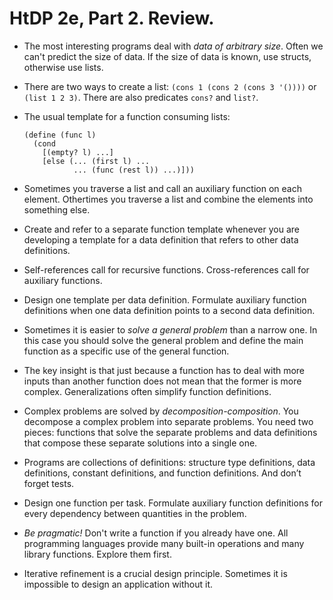 HtDP 2e, Part 2. Review.
========================

* The most interesting programs deal with *data of arbitrary size*.
  Often we can't predict the size of data. If the size of data is known,
  use structs, otherwise use lists.

* There are two ways to create a list: `(cons 1 (cons 2 (cons 3 '())))` or `(list 1 2 3)`.
  There are also predicates `cons?` and `list?`.

* The usual template for a function consuming lists:
  
   ```racket
   (define (func l)
     (cond
       [(empty? l) ...]
       [else (... (first l) ...
              ... (func (rest l)) ...)]))
   ```

* Sometimes you traverse a list and call an auxiliary function on each element.
  Othertimes you traverse a list and combine the elements into something else.

* Create and refer to a separate function template whenever you are developing
  a template for a data definition that refers to other data definitions.

* Self-references call for recursive functions. Cross-references call for auxiliary functions.

* Design one template per data definition. Formulate auxiliary function definitions
  when one data definition points to a second data definition.

* Sometimes it is easier to *solve a general problem* than a narrow one.
  In this case you should solve the general problem and define the main function
  as a specific use of the general function.

* The key insight is that just because a function has to deal with more inputs than another function
  does not mean that the former is more complex. Generalizations often simplify function definitions.

* Complex problems are solved by *decomposition-composition*. You decompose a complex problem into separate problems.
  You need two pieces: functions that solve the separate problems and data definitions
  that compose these separate solutions into a single one.

* Programs are collections of definitions: structure type definitions, data definitions,
  constant definitions, and function definitions. And don’t forget tests.

* Design one function per task. Formulate auxiliary function definitions
  for every dependency between quantities in the problem.

* *Be pragmatic!* Don't write a function if you already have one. All programming languages provide
  many built-in operations and many library functions. Explore them first.

* Iterative refinement is a crucial design principle.
  Sometimes it is impossible to design an application without it.

